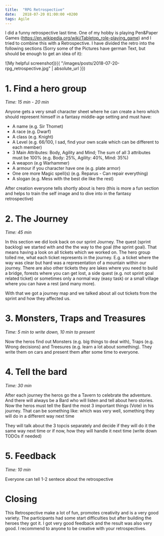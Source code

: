 ```yaml
---
title:  "RPG Retrospective"
date:   2018-07-20 01:00:00 +0200
tags: Agile
---
```


I did a funny retrospective last time. One of my hobby is playing Pen&Paper Games (https://en.wikipedia.org/wiki/Tabletop_role-playing_game)
and I tried to combine this with a Retrospective. I have divided the retro into the following sections (Sorry some of the Pictures have german Text, but should be enough to get an idea of it):

![My helpful screenshot]({{ "/images/posts/2018-07-20-rpg_retrospective.jpg" | absolute_url }})

# 1. Find a hero group
*Time: 15 min - 20 min*

Anyone gets a very small character sheet where he can create a hero which should represent himself in a fantasy middle-age setting and must have:
- A name (e.g. Sir Thomet)
- A race (e.g. Dwarf)
- A class (e.g. Knight)
- A Level (e.g. 66/100, I sad, find your own scale which can be different to each member)
- 3 Main Attributes: Body, Agility and Mind; The sum of all 3 attributes must be 100% (e.g. Body: 25%, Agility: 40%, Mind: 35%)
- A weapon (e.g Warhammer)
- A armour if you character have one (e.g. plate armor)
- One ore more Magic spell(s) (e.g. Reparus - Can repair everything)
- A slogan (e.g. Mess with the best die like the rest)

After creation everyone tells shortly about is hero (this is more a fun section and helps to train the self image and to dive into in the fantasy retrospective)

# 2. The Journey
*Time: 45 min*

In this section we did look back on our sprint Journey. The quest (sprint backlog) we started with and the the way to the goal (the sprint goal). That means having a look on all tickets which we worked on. The hero group
tolled me, what each ticket represents in the journey. E.g. a ticket where the way was clear but hard was a representation of a mountain within our journey. There are also other tickets they are
lakes where you need to build a bridge, forests where you can get lost, a side quest (e.g. not sprint goal related ticket) or sometimes only a normal way (easy task) or a small village where you can have a rest (and many more).

With that we got a journey map and we talked about all out tickets from the sprint and how they affected us.

# 3. Monsters, Traps and Treasures
*Time: 5 min to write down, 10 min to present*

Now the heros find out Monsters (e.g. big things to deal with), Traps (e.g. Wrong decisions) and Treesures (e.g. learn a lot about something). They write them on cars and present them after some time to everyone.

# 4. Tell the bard
*Time: 30 min*

After each journey the heros go the a Tavern to celebrate the adventure. And there will always be a Bard who will listen and tell about hero stories. Now the heros must tell the Bard the most 3 important things (Vote) in his journey.
That can be something like: which was very well, something they will do in a different way next time

They will talk about the 3 topcis separately and decide if they will do it the same way next time or if now, how they will handle it next time (write down TODOs if needed)

# 5. Feedback
*Time: 10 min*

Everyone can tell 1-2 sentece about the retrospective

# Closing
This Retrospective make a lot of fun, promotes creativity and is a very good variety. The participants had some start difficulties but after building the heroes they got it. I got very good feedback and the result was also very good. I recommend to anyone to be creative with your retrospectives.
